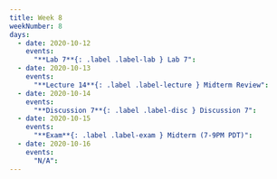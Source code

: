 ```yaml
---
title: Week 8
weekNumber: 8
days:
  - date: 2020-10-12
    events:
      "**Lab 7**{: .label .label-lab } Lab 7":
  - date: 2020-10-13
    events:
      "**Lecture 14**{: .label .label-lecture } Midterm Review":
  - date: 2020-10-14
    events:
      "**Discussion 7**{: .label .label-disc } Discussion 7":
  - date: 2020-10-15
    events:
      "**Exam**{: .label .label-exam } Midterm (7-9PM PDT)":
  - date: 2020-10-16
    events:
      "N/A":
---
```

